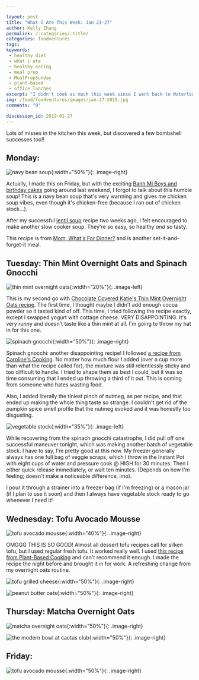 ```yaml
---

layout: post
title: "What I Ate This Week: Jan 21–27"
author: Kelly Zhang
permalink: /:categories/:title/
categories: foodventures
tags:
keywords:
 - healthy diet
 - what i ate
 - healthy eating
 - meal prep
 - MealPrepSunday
 - plant-based
 - office lunches
excerpt: "I didn't cook as much this week since I went back to Waterloo for the weekend and went out for every meal."
img: /food/foodventures/images/jan-27-2019.jpg
comments: "0"

discussion_id: 2019-01-27
---
```


Lots of misses in the kitchen this week, but discovered a few bombshell successes too!!

## Monday:

![navy bean soup](/food/foodventures/images/navy-bean-soup.jpg){:width="50%"}{: .image-right}

Actually, I made this on Friday, but with the exciting [Banh Mi Boys and birthday cakes](https://kellyzhang.me/food/foodventures/what-i-ate-attempting-meal-prep/) going around last weekend, I forgot to talk about this humble soup! This is a navy bean soup that's very warming and gives me chicken soup vibes, even though it's chicken-free (because I ran out of chicken stock...).

After my successful [lentil soup](/food/recipe/savoury-lentil-soup-slow-cooker-instant-pot/) recipe two weeks ago, I felt encouraged to make another slow cooker soup. They're so easy, so healthy *and* so tasty.

This recipe is from [Mom, What's For Dinner?](http://www.momwhatsfordinnerblog.com/2012/06/crock-pot-navy-bean-soup.html) and is another set-it-and-forget-it meal.

## Tuesday: Thin Mint Overnight Oats and Spinach Gnocchi

![thin mint overnight oats](/food/foodventures/images/thin-mint-overnight-oats.jpg){:width="20%"}{: .image-left}

This is my second go with [Chocolate Covered Katie's Thin Mint Overnight Oats recipe](https://chocolatecoveredkatie.com/2017/02/23/thin-mint-cookie-overnight-oats/). The first time, I thought maybe I didn't add enough cocoa powder so it tasted kind of off. This time, I tried following the recipe exactly, except I swapped yogurt with cottage cheese. VERY DISAPPOINTING. It's very runny and doesn't taste like a thin mint at all. I'm going to throw my hat in for this one.

![spinach gnocchi](/food/foodventures/images/spinach-gnocchi.jpg){:width="50%"}{: .image-right}

Spinach gnocchi: another disappointing recipe! I followed [a recipe from Caroline's Cooking](https://www.carolinescooking.com/potato-spinach-gnocchi/). No matter how much flour I added (over a cup more than what the recipe called for), the mixture was still relentlessly sticky and too difficult to handle. I tried to shape them as best I could, but it was so time consuming that I ended up throwing a third of it out. This is coming from someone who hates wasting food.

Also, I added literally the tiniest pinch of nutmeg, as per recipe, and that ended up making the whole thing taste so strange. I couldn't get rid of the pumpkin spice smell profile that the nutmeg evoked and it was honestly too disgusting.

![vegetable stock](/food/foodventures/images/vegetable-stock.jpg){:width="35%"}{: .image-left}

While recovering from the spinach gnocchi catastrophe, I did pull off one successful maneuver tonight, which was making another batch of vegetable stock. I have to say, I'm pretty good at this now. My freezer generally always has one full bag of veggie scraps, which I throw in the Instant Pot with eight cups of water and pressure cook @ HIGH for 30 minutes. Then I either quick release immediately, or wait ten minutes. (Depends on how I'm feeling; doesn't make a noticeable difference, imo).

I pour it through a strainer into a freezer bag (if I'm freezing) or a mason jar (if I plan to use it soon) and then I always have vegetable stock ready to go whenever I need it!

## Wednesday: Tofu Avocado Mousse

![tofu avocado mousse](/food/foodventures/images/tofu-avocado-mousse.jpg){:width="40%"}{: .image-right}

OMGGG THIS IS SO GOOD! Almost all dessert tofu recipes call for silken tofu, but I used regular fresh tofu. It worked really well. I used [this recipe from Plant-Based Cooking](https://www.plantbasedcooking.com/recipe/tasty-tofu-avocado-chocolate-mousse/) and can't recommend it enough. I made the recipe the night before and brought it in for work. A refreshing change from my overnight oats routine.

![tofu grilled cheese](/food/foodventures/images/tofu-grilled-cheese.jpg){:width="50%"}{: .image-right}

![peanut butter oats](/food/foodventures/images/peanut-butter-oats.jpg){:width="50%"}{: .image-right}

## Thursday: Matcha Overnight Oats

![matcha overnight oats](/food/foodventures/images/matcha-overnight-oats.jpg){:width="50%"}{: .image-right}

![the modern bowl at cactus club](/food/foodventures/images/cactus-club.jpg){:width="50%"}{: .image-right}

## Friday:

![tofu avocado mousse](/food/foodventures/images/tofu-avocado-mousse.jpg){:width="50%"}{: .image-right}
